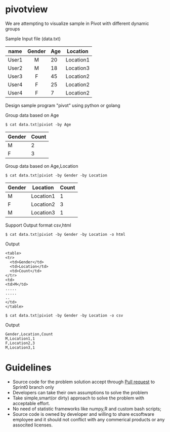pivotview
=========

We are attempting to visualize sample in Pivot with different dynamic groups

Sample Input file (data.txt)

| name   | Gender | Age | Location |
| ------ |:------:| --- | -------  |
| User1  | M      | 20  | Location1|
| User2  | M      | 18  | Location3|
| User3  | F      | 45  | Location2|
| User4  | F      | 25  | Location2|
| User4  | F      | 7   | Location2|
 
Design sample program "pivot" using python or golang

Group data based on Age

```
$ cat data.txt|piviot -by Age
```

| Gender | Count |
| ------ | ----- |
| M      |  2    |
| F      |  3    |


Group data based on Age,Location

```
$ cat data.txt|piviot -by Gender -by Location
```

| Gender |Location   | Count |
| ------ |---------- | ----- |
| M      | Location1 |  1    |     
| F      | Location2 |  3    |     
| M      | Location3 |  1    |     

Support Output format csv,html

```
$ cat data.txt|piviot -by Gender -by Location -o html
```

Output

```
<table>
<tr>
  <td>Gender</td>
  <td>Location</td>
  <td>Count</td>
</tr>
<td>
<td>M</td>
.....
.....
..
</td>
</table>
```

```
$ cat data.txt|piviot -by Gender -by Location -o csv
```

Output

```
Gender,Location,Count
M,Location1,1
F,Location2,3
M,Location3,1

```

Guidelines
==========

* Source code for the problem solution accept through [Pull request](https://help.github.com/articles/creating-a-pull-request/) to Sprint0 branch only
* Developers can take their own assumptions to solve the problem
* Take simple,smart(or dirty) approach to solve the problem with acceptable effort.
* No need of statistic frameworks like numpy,R and custom bash scripts;
* Source code is owned by developer and willing to share ecsoftware employee and it should not conflict with any commerical products or any associted licenses.

